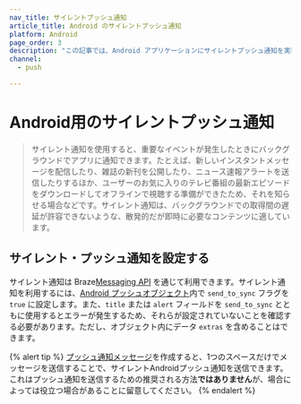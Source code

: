 ```yaml
---
nav_title: サイレントプッシュ通知
article_title: Android のサイレントプッシュ通知
platform: Android
page_order: 3
description: "この記事では、Android アプリケーションにサイレントプッシュ通知を実装する方法について説明します。"
channel:
  - push

---
```


# Android用のサイレントプッシュ通知

> サイレント通知を使用すると、重要なイベントが発生したときにバックグラウンドでアプリに通知できます。たとえば、新しいインスタントメッセージを配信したり、雑誌の新刊を公開したり、ニュース速報アラートを送信したりするほか、ユーザーのお気に入りのテレビ番組の最新エピソードをダウンロードしてオフラインで視聴する準備ができたため、それを知らせる場合などです。サイレント通知は、バックグラウンドでの取得間の遅延が許容できないような、散発的だが即時に必要なコンテンツに適しています。

## サイレント・プッシュ通知を設定する

サイレント通知は Braze[Messaging API]({{site.baseurl}}/api/endpoints/messaging/) を通じて利用できます。サイレント通知を利用するには、[Android プッシュオブジェクト]({{site.baseurl}}/api/objects_filters/messaging/android_object/)内で `send_to_sync` フラグを `true` に設定します。また、`title` または `alert` フィールドを `send_to_sync` とともに使用するとエラーが発生するため、それらが設定されていないことを確認する必要があります。ただし、オブジェクト内にデータ `extras` を含めることはできます。

{% alert tip %}
[プッシュ通知メッセージ]({{site.baseurl}}/user_guide/message_building_by_channel/push/creating_a_push_message//?tab=android#step-4-compose-your-push-message)を作成すると、1つのスペースだけでメッセージを送信することで、サイレントAndroidプッシュ通知を送信できます。これはプッシュ通知を送信するための推奨される方法**ではありません**が、場合によっては役立つ場合があることに留意してください。
{% endalert %}

